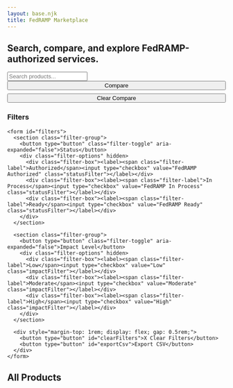 ```yaml
---
layout: base.njk
title: FedRAMP Marketplace
---
```


<H2>Search, compare, and explore FedRAMP-authorized services.</H2>

<input type="text" id="searchInput" placeholder="Search products..." />
<div id="results"></div>

<div class="marketplace-grid">
  <aside id="filtersPanel">
      <div style="display: flex; flex-direction: column; gap: 0.5rem;">
      <button type="button" id="compareBtn">Compare</button>
      <button type="button" id="resetCompare">Clear Compare</button>
    </div>
    <h3>Filters</h3>

    <form id="filters">
      <section class="filter-group">
        <button type="button" class="filter-toggle" aria-expanded="false">Status</button>
        <div class="filter-options" hidden>
          <div class="filter-box"><label><span class="filter-label">Authorized</span><input type="checkbox" value="FedRAMP Authorized" class="statusFilter"></label></div>
          <div class="filter-box"><label><span class="filter-label">In Process</span><input type="checkbox" value="FedRAMP In Process" class="statusFilter"></label></div>
          <div class="filter-box"><label><span class="filter-label">Ready</span><input type="checkbox" value="FedRAMP Ready" class="statusFilter"></label></div>
        </div>
      </section>

      <section class="filter-group">
        <button type="button" class="filter-toggle" aria-expanded="false">Impact Level</button>
        <div class="filter-options" hidden>
          <div class="filter-box"><label><span class="filter-label">Low</span><input type="checkbox" value="Low" class="impactFilter"></label></div>
          <div class="filter-box"><label><span class="filter-label">Moderate</span><input type="checkbox" value="Moderate" class="impactFilter"></label></div>
          <div class="filter-box"><label><span class="filter-label">High</span><input type="checkbox" value="High" class="impactFilter"></label></div>
        </div>
      </section>

      <div style="margin-top: 1rem; display: flex; gap: 0.5rem;">
        <button type="button" id="clearFilters">X Clear Filters</button>
        <button type="button" id="exportCsv">Export CSV</button>
      </div>
    </form>

  </aside>

  <main>
    <h2>All Products</h2>
    <div id="productList"></div>
  </main>
</div>

<script type="module">
  import Fuse from 'https://cdn.jsdelivr.net/npm/fuse.js@6.6.2/dist/fuse.esm.min.js';

  document.querySelectorAll('.filter-toggle').forEach(btn => {
    btn.addEventListener('click', () => {
      const options = btn.nextElementSibling;
      const expanded = btn.getAttribute('aria-expanded') === 'true';
      btn.setAttribute('aria-expanded', !expanded);
      options.hidden = expanded;
    });
  });

  const results = document.getElementById('results');
  const list = document.getElementById('productList');
  const input = document.getElementById('searchInput');
  const clearBtn = document.getElementById('clearFilters');
  const compareBtn = document.getElementById('compareBtn');
  const resetCompareBtn = document.getElementById('resetCompare');
  const exportBtn = document.getElementById('exportCsv');
  let allProducts = [];
  let selectedToCompare = new Set();
  let currentRendered = [];
  const basePath = window.location.pathname.replace(/\/$/, '');

  fetch('data/products.json')
    .then(res => res.json())
    .then(products => {
      allProducts = products.filter(p => p.product_name);
      const fuse = new Fuse(allProducts, {
        keys: ['product_name', 'agency', 'certification_level', 'sponsor'],
        threshold: 0.3
      });

      const getFilters = () => {
        const statuses = Array.from(document.querySelectorAll('.statusFilter:checked')).map(cb => cb.value);
        const impacts = Array.from(document.querySelectorAll('.impactFilter:checked')).map(cb => cb.value);
        return { statuses, impacts };
      };

      const filterProducts = () => {
        const searchTerm = input.value.trim();
        const { statuses, impacts } = getFilters();

        let filtered = allProducts;
        if (searchTerm) {
          filtered = fuse.search(searchTerm).map(r => r.item);
        }

        if (statuses.length > 0) {
          filtered = filtered.filter(p => statuses.includes(p.certification_level));
        }

        if (impacts.length > 0) {
          filtered = filtered.filter(p => impacts.includes(p.impact_level));
        }

        renderTable(filtered);
      };

      const renderTable = (items) => {
        currentRendered = items;
        list.innerHTML = `
          <table>
            <thead>
              <tr>
                <th>Compare</th>
                <th>Product</th>
                <th>Agency</th>
                <th>Sponsor</th>
                <th>Certification</th>
                <th>Date</th>
                <th>Impact</th>
                <th>Description</th>
                <th>Link</th>
              </tr>
            </thead>
            <tbody>
              ${items.map(p => `
                <tr>
                  <td><input type="checkbox" class="compareCheckbox" data-product-id="${p.product_id}" ${selectedToCompare.has(p.product_id) ? 'checked' : ''}></td>
                  <td><a href="${basePath}/${p.agency.toLowerCase().replace(/[^a-z0-9]/g, "-")}/${p.product_id}/">${p.product_name}</a></td>
                  <td><a href="${basePath}/${p.agency.toLowerCase().replace(/[^a-z0-9]/g, "-")}/">${p.agency}</a></td>
                  <td>${p.sponsor}</td>
                  <td>${p.certification_level}</td>
                  <td>${p.authorization_date}</td>
                  <td>${p.impact_level}</td>
                  <td>${p.description}</td>
                  <td><a href="${p.link}" target="_blank">View</a></td>
                </tr>
              `).join('')}
            </tbody>
          </table>
        `;

        document.querySelectorAll('.compareCheckbox').forEach(cb => {
          cb.addEventListener('change', e => {
            const id = e.target.dataset.productId;
            if (e.target.checked) {
              selectedToCompare.add(id);
            } else {
              selectedToCompare.delete(id);
            }
          });
        });
      };

      document.querySelectorAll('#filters input[type="checkbox"]').forEach(cb => {
        cb.addEventListener('change', filterProducts);
      });

      input.addEventListener('input', filterProducts);

      clearBtn.addEventListener('click', () => {
        input.value = '';
        document.querySelectorAll('#filters input[type="checkbox"]').forEach(cb => {
          cb.checked = false;
        });
        renderTable(allProducts);
      });

      compareBtn.addEventListener('click', () => {
        const compared = allProducts.filter(p => selectedToCompare.has(p.product_id));
        renderTable(compared);
      });

      resetCompareBtn.addEventListener('click', () => {
        selectedToCompare.clear();
        renderTable(allProducts);
      });

      exportBtn.addEventListener('click', () => {
        const csvRows = [
          ['Product', 'Agency', 'Sponsor', 'Certification', 'Date', 'Impact', 'Description', 'Link']
        ];

        currentRendered.forEach(p => {
          csvRows.push([
            p.product_name,
            p.agency,
            p.sponsor,
            p.certification_level,
            p.authorization_date,
            p.impact_level,
            p.description,
            p.link
          ].map(v => `"${(v || '').replace(/"/g, '""')}"`));
        });

        const csvContent = "data:text/csv;charset=utf-8," + csvRows.map(r => r.join(",")).join("\n");
        const encodedUri = encodeURI(csvContent);
        const link = document.createElement("a");
        link.setAttribute("href", encodedUri);
        link.setAttribute("download", "fedramp_products.csv");
        document.body.appendChild(link);
        link.click();
        document.body.removeChild(link);
      });

      renderTable(allProducts);
    });
</script>
